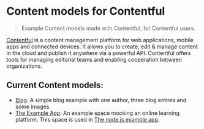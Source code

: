 # Content models for Contentful

> Example Content models made with Contentful, for Contentful users.

[Contentful](https://www.contentful.com/) is a content management platform for web applications, mobile apps and connected devices. It allows you to create, edit & manage content in the cloud and publish it anywhere via a powerful API. Contentful offers tools for managing editorial teams and enabling cooperation between organizations.

## Current Content models:
* [Blog](./blog): A simple blog example with one author, three blog entries and some images.
* [The Example App](./the-example-app): An example space mocking an online learning platform. This space is used in [The node.js example app](https://github.com/contentful/the-example-app.nodejs).

